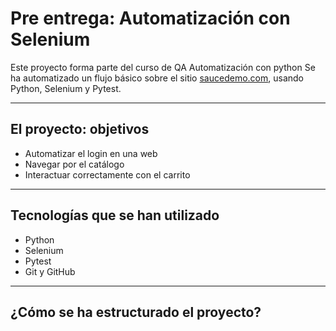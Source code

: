 # Pre entrega: Automatización con Selenium

Este proyecto forma parte del curso de QA Automatización con python
Se ha automatizado un flujo básico sobre el sitio [saucedemo.com](https://www.saucedemo.com), usando Python, Selenium y Pytest.

---

##  El proyecto: objetivos
 
- Automatizar el login en una web
- Navegar por el catálogo
- Interactuar  correctamente con el carrito

---

##  Tecnologías que se han utilizado  

- Python 
- Selenium 
- Pytest 
- Git y GitHub 

---

## ¿Cómo se ha estructurado el proyecto?
